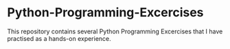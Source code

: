 # Python-Programming-Excercises
This repository contains several Python Programming Excercises that I have practised as a hands-on experience.
